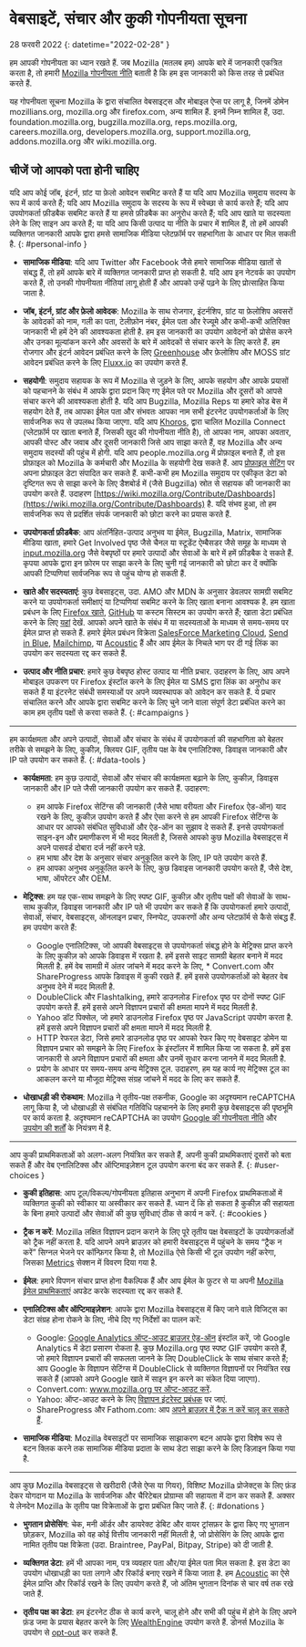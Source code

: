 ﻿# वेबसाइटें, संचार और कुकी गोपनीयता सूचना

28 फरवरी 2022
{: datetime="2022-02-28" }

हम आपकी गोपनीयता का ध्यान रखते हैं. जब Mozilla (मतलब हम) आपके बारे में जानकारी एकत्रित करता है, तो हमारी [Mozilla गोपनीयता नीति](https://www.mozilla.org/privacy/) बताती है कि हम इस जानकारी को किस तरह से प्रबंधित करते हैं.

यह गोपनीयता सूचना Mozilla के द्वारा संचालित वेबसाइट्स और मोबाइल ऐप्स पर लागू है, जिनमें डोमेन mozillians.org, mozilla.org और firefox.com, अन्य शामिल हैं. इनमें निम्न शामिल हैं, उदा. foundation.mozilla.org, bugzilla.mozilla.org, reps.mozilla.org, careers.mozilla.org, developers.mozilla.org, support.mozilla.org, addons.mozilla.org और wiki.mozilla.org.

## चीजें जो आपको पता होनी चाहिए

यदि आप कोई जॉब, इंटर्न, ग्रांट या फ़ेलो आवेदन सबमिट करते हैं या यदि आप Mozilla समुदाय सदस्य के रूप में कार्य करते हैं; यदि आप Mozilla समुदाय के सदस्य के रूप में स्वेच्छा से कार्य करते हैं; यदि आप उपयोगकर्ता फ़ीडबैक सबमिट करते हैं या हमसे फ़ीडबैक का अनुरोध करते हैं; यदि आप खाते या सदस्यता लेने के लिए साइन अप करते हैं; या यदि आप किसी उत्पाद या नीति के प्रचार में शामिल हैं, तो हमें आपकी व्यक्तिगत जानकारी आपके द्वारा हमसे सामाजिक मीडिया प्लेटफ़ॉर्म पर सहभागिता के आधार पर मिल सकती है. 
{: #personal-info }

* **सामाजिक मीडिया**: यदि आप Twitter और Facebook जैसे हमारे सामाजिक मीडिया खातों से संबद्ध हैं, तो हमें आपके बारे में व्यक्तिगत जानकारी प्राप्त हो सकती है. यदि आप इन नेटवर्क का उपयोग करते हैं, तो उनकी गोपनीयता नीतियां लागू होती हैं और आपको उन्हें पढ़ने के लिए प्रोत्साहित किया जाता है.

* **जॉब, इंटर्न, ग्रांट और फ़ेलो आवेदक**: Mozilla के साथ रोजगार, इंटर्नशिप, ग्रांट या फ़ेलोशिप अवसरों के आवेदकों को नाम, गली का पता, टेलीफ़ोन नंबर, ईमेल पता और रेज्यूमे और कभी-कभी अतिरिक्त जानकारी भी हमें देने की आवश्यकता होती है. हम इस जानकारी का उपयोग आवेदनों को प्रोसेस करने और उनका मूल्यांकन करने और अवसरों के बारे में आवेदकों से संचार करने के लिए करते हैं. हम रोजगार और इंटर्न आवेदन प्रबंधित करने के लिए [Greenhouse](https://www.greenhouse.io/privacy-policy) और फ़ेलोशिप और MOSS ग्रांट आवेदन प्रबंधित करने के लिए [Fluxx.io](https://www.fluxx.io/privacy-policy) का उपयोग करते हैं.

* **सहयोगी**: समुदाय सहायक के रूप में Mozilla से जुड़ने के लिए, आपके सहयोग और आपके प्रयासों को पहचानने के संबंध में आपके द्वारा प्रदान किए गए ईमेल पते पर Mozilla और दूसरों को आपसे संचार करने की आवश्यकता होती है. यदि आप Bugzilla, Mozilla Reps या हमारे कोड बेस में सहयोग देते हैं, तब आपका ईमेल पता और संभवतः आपका नाम सभी इंटरनेट उपयोगकर्ताओं के लिए सार्वजनिक रूप से उपलब्ध किया जाएगा. यदि आप [Khoros](https://khoros.com/privacy), द्वारा चालित Mozilla Connect (प्लेटफ़ॉर्म पर खाता बनाते हैं, जिसकी खुद की गोपनीयता नीति है), तो आपका नाम, आपका अवतार, आपकी पोस्ट और जवाब और दूसरी जानकारी जिसे आप साझा करते हैं, वह Mozilla और अन्य समुदाय सदस्यों की पहुंच में होगी. यदि आप people.mozilla.org में प्रोफ़ाइल बनाते हैं, तो इस प्रोफ़ाइल को Mozilla के कर्मचारी और Mozilla के सहयोगी देख सकते हैं. आप [प्रोफ़ाइल सेटिंग](https://people.mozilla.org/e?section=personal-info) पर अपना प्रोफ़ाइल डेटा संपादित कर सकते हैं. कभी-कभी हम Mozilla समुदाय पर एकीकृत डेटा को दृष्टिगत रूप से साझा करने के लिए डैशबोर्ड में (जैसे Bugzilla) स्रोत से सहायक की जानकारी का उपयोग करते हैं. उदाहरण [https://wiki.mozilla.org/Contribute/Dashboards](https://wiki.mozilla.org/Contribute/Dashboards) है. यदि संभव हुआ, तो हम सार्वजनिक रूप से प्रदर्शित संपर्क जानकारी को छोटा करने का प्रयास करते हैं.

* **उपयोगकर्ता फ़ीडबैक**: आप अंतर्निहित-उत्पाद अनुभव या ईमेल, Bugzilla, Matrix, सामाजिक मीडिया खाता, हमारे Get Involved पृष्ठ जैसे चैनल या स्टूडेंट ऐम्बैसडर जैसे समूह के माध्यम से [input.mozilla.org](https://input.mozilla.org/) जैसे वेबपृष्ठों पर हमारे उत्पादों और सेवाओं के बारे में हमें फ़ीडबैक दे सकते हैं. कृपया आपके द्वारा इन फ़ोरम पर साझा करने के लिए चुनी गई जानकारी को छोटा कर दें क्योंकि आपकी टिप्पणियां सार्वजनिक रूप से पहुंच योग्य हो सकती हैं.

* **खाते और सदस्यताएं**: कुछ वेबसाइट्स, उदा. AMO और MDN के अनुसार डेवलपर सामग्री सबमिट करने या उपयोगकर्ता समीक्षाएं या टिप्पणियां सबमिट करने के लिए खाता बनाना आवश्यक है. हम खाता प्रबंधन के लिए [Firefox खाते](https://www.mozilla.org/privacy/firefox/), [GitHub](https://help.github.com/en/github/site-policy/github-privacy-statement#our-use-of-cookies-and-tracking) या कस्टम सिस्टम का उपयोग करते हैं; खाता डेटा प्रबंधित करने के लिए [यहां](https://support.mozilla.org/kb/managing-account-data) देखें. आपको अपने खाते के संबंध में या सदस्यताओं के माध्यम से समय-समय पर ईमेल प्राप्त हो सकते हैं. हमारे ईमेल प्रबंधन विक्रेता [SalesForce Marketing Cloud](https://www.marketingcloud.com/privacy-policy/website-privacy-statement/), [Send in Blue](https://www.sendinblue.com/legal/privacypolicy/), [Mailchimp](https://mailchimp.com/legal/privacy/), या [Acoustic](https://acoustic.com/privacy-notice/) हैं और आप ईमेल के निचले भाग पर दी गई लिंक का उपयोग कर सदस्यता रद्द कर सकते हैं. 

* **उत्पाद और नीति प्रचार**: हमारे कुछ वेबपृष्ठ होस्ट उत्पाद या नीति प्रचार. उदाहरण के लिए, आप अपने मोबाइल उपकरण पर Firefox इंस्टॉल करने के लिए ईमेल या SMS द्वारा लिंक का अनुरोध कर सकते हैं या इंटरनेट संबंधी समस्याओं पर अपने व्यवस्थापक को आवेदन कर सकते हैं. ये प्रचार संचालित करने और आपके द्वारा सबमिट करने के लिए चुने जाने वाला संपूर्ण डेटा प्रबंधित करने का काम हम तृतीय पक्षों से करवा सकते हैं. 
{: #campaigns }

---------------------------------------

हम कार्यक्षमता और अपने उत्पादों, सेवाओं और संचार के संबंध में उपयोगकर्ता की सहभागिता को बेहतर तरीके से समझने के लिए, कुकीज़, क्लियर GIF, तृतीय पक्ष के वेब एनालिटिक्स, डिवाइस जानकारी और IP पते उपयोग कर सकते हैं. 
{: #data-tools }

* **कार्यक्षमता**: हम कुछ उत्पादों, सेवाओं और संचार की कार्यक्षमता बढ़ाने के लिए, कुकीज़, डिवाइस जानकारी और IP पते जैसी जानकारी उपयोग कर सकते हैं. उदाहरण:
    * हम आपके Firefox सेटिंग्स की जानकारी (जैसे भाषा वरीयता और Firefox ऐड-ऑन) याद रखने के लिए, कुकीज़ उपयोग करते हैं और ऐसा करने से हम आपकी Firefox सेटिंग्स के आधार पर आपको संबंधित सुविधाओं और ऐड-ऑन का सुझाव दे सकते हैं. इनसे उपयोगकर्ता साइन-इन और प्रमाणीकरण में भी मदद मिलती है, जिससे आपको कुछ Mozilla वेबसाइट्स में अपने पासवर्ड दोबारा दर्ज नहीं करने पड़े.
    * हम भाषा और देश के अनुसार संचार अनुकूलित करने के लिए, IP पते उपयोग करते हैं.
    * हम आपका अनुभव अनुकूलित करने के लिए, कुछ डिवाइस जानकारी उपयोग करते हैं, जैसे देश, भाषा, ऑपरेटर और OEM.

* **मेट्रिक्स**: हम यह एक-साथ समझने के लिए स्पष्ट GIF, कुकीज़ और तृतीय पक्षों की सेवाओं के साथ-साथ कुकीज़, डिवाइस जानकारी और IP पते भी उपयोग कर सकते हैं कि उपयोगकर्ता हमारे उत्पादों, सेवाओं, संचार, वेबसाइट्स, ऑनलाइन प्रचार, स्निप्पेट, उपकरणों और अन्य प्लेटफ़ॉर्म से कैसे संबद्ध हैं. हम उपयोग करते हैं:
    * Google एनालिटिक्स, जो आपकी वेबसाइट्स से उपयोगकर्ता संबद्ध होने के मेट्रिक्स प्राप्त करने के लिए कुकीज़ को आपके डिवाइस में रखता है. हमें इससे साइट सामग्री बेहतर बनाने में मदद मिलती है.
    हमें वेब सामग्री में अंतर जांचने में मदद करने के लिए, * Convert.com और ShareProgress आपके डिवाइस में कुकी रखते हैं. हमें इससे उपयोगकर्ताओं को बेहतर वेब अनुभव देने में मदद मिलती है.
    * DoubleClick और Flashtalking, हमारे डाउनलोड Firefox पृष्ठ पर दोनों स्पष्ट GIF उपयोग करते हैं. हमें इससे अपने विज्ञापन प्रचारों की क्षमता मापने में मदद मिलती है.
    * Yahoo डॉट पिक्सेल, जो हमारे डाउनलोड Firefox पृष्ठ पर JavaScript उपयोग करता है. हमें इससे अपने विज्ञापन प्रचारों की क्षमता मापने में मदद मिलती है.
    * HTTP रेफरल डेटा, जिसे हमारे डाउनलोड पृष्ठ पर आपको रेफर किए गए वेबसाइट डोमेन या विज्ञापन प्रचार को समझने के लिए Firefox के इंस्टॉलर में शामिल किया जा सकता है. हमें इस जानकारी से अपने विज्ञापन प्रचारों की क्षमता और उनमें सुधार करना जानने में मदद मिलती है.
    * प्रयोग के आधार पर समय-समय अन्य मेट्रिक्स टूल. उदाहरण, हम यह कार्य नए मेट्रिक्स टूल का आकलन करने या मौजूदा मेट्रिक्स संग्रह जांचने में मदद के लिए कर सकते हैं.
  
* **धोखाधड़ी की रोकथाम**: Mozilla ने तृतीय-पक्ष तकनीक, Google का अदृश्यमान reCAPTCHA लागू किया है, जो धोखाधड़ी से संबंधित गतिविधि पहचानने के लिए हमारी कुछ वेबसाइट्स की पृष्ठभूमि पर कार्य करता है. अदृश्यमान reCAPTCHA का उपयोग [Google की गोपनीयता नीति](https://www.google.com/intl/policies/privacy/) और [उपयोग की शर्तों](https://policies.google.com/terms) के नियंत्रण में है.

---------------------------------------

आप कुकी प्राथमिकताओं को अलग-अलग नियंत्रित कर सकते हैं, अपनी कुकी प्राथमिकताएं दूसरों को बता सकते हैं और वेब एनालिटिक्स और ऑप्टिमाइज़ेशन टूल उपयोग करना बंद कर सकते हैं. 
{: #user-choices }

* **कुकी इतिहास**: आप टूल/विकल्प/गोपनीयता इतिहास अनुभाग में अपनी Firefox प्राथमिकताओं में व्यक्तिगत कुकी को स्वीकार या अस्वीकार कर सकते हैं. ध्यान दें कि हो सकता है कुकीज़ की सहायता के बिना हमारे उत्पादों और सेवाओं की कुछ सुविधाएं ठीक से कार्य न करें. 
{: #cookies }

* **ट्रैक न करें**: Mozilla लक्षित विज्ञापन प्रदान कराने के लिए पूरे तृतीय पक्ष वेबसाइटों के उपयोगकर्ताओं को ट्रैक नहीं करता है. यदि आपने अपने ब्राउज़र को हमारी वेबसाइट्स में पहुंचने के समय “ट्रैक न करें” सिग्नल भेजने पर कॉन्फ़िगर किया है, तो Mozilla ऐसे किसी भी टूल उपयोग नहीं करेगा, जिसका [Metrics](https://www.mozilla.org/privacy/websites/#data-tools) सेक्शन में विवरण दिया गया है.

* **ईमेल**: हमारे विपणन संचार प्राप्त होना वैकल्पिक हैं और आप ईमेल के फ़ुटर से या अपनी [Mozilla ईमेल प्राथमिकताएं](https://www.mozilla.org/newsletter/recovery/) अपडेट करके सदस्यता रद्द कर सकते हैं.

* **एनालिटिक्स और ऑप्टिमाइज़ेशन**: आपके द्वारा Mozilla वेबसाइट्स में किए जाने वाले विजिट्स का डेटा संग्रह होना रोकने के लिए, नीचे दिए गए निर्देशों का पालन करें:
    * Google: [Google Analytics ऑप्ट-आउट ब्राउज़र ऐड-ऑन](https://tools.google.com/dlpage/gaoptout) इंस्टॉल करें, जो Google Analytics में डेटा प्रसारण रोकता है. कुछ Mozilla.org पृष्ठ स्पष्ट GIF उपयोग करते हैं, जो हमारे विज्ञापन प्रचारों की सफलता जानने के लिए DoubleClick के साथ संचार करते हैं; आप Google के विज्ञापन सेटिंग्स में DoubleClick से व्यक्तिगत विज्ञापनों पर नियंत्रित रख सकते हैं (आपको अपने Google खाते में साइन इन करने का संकेत दिया जाएगा).
    * Convert.com: [www.mozilla.org पर ऑप्ट-आउट करें](https://www.mozilla.org/exp/opt-out/).
    * Yahoo: ऑप्ट-आउट करने के लिए [विज्ञापन इंटरेस्ट प्रबंधक](https://aim.yahoo.com/aim/us/en/optout/) पर जाएं.
    * ShareProgress और Fathom.com: आप [अपने ब्राउज़र में ट्रैक न करें चालू कर सकते हैं](https://support.mozilla.org/kb/how-do-i-turn-do-not-track-feature).

* **सामाजिक मीडिया**: Mozilla वेबसाइटों पर सामाजिक साझाकरण बटन आपके द्वारा विशेष रूप से बटन क्लिक करने तक सामाजिक मीडिया प्रदाता के साथ डेटा साझा करने के लिए डिज़ाइन किया गया है.

---------------------------------------

आप कुछ Mozilla वेबसाइट्स से खरीदारी (जैसे ऐप्स या गियर), विशिष्ट Mozilla प्रोजेक्ट्स के लिए फ़ंड देकर योगदान या Mozilla के सार्वजनिक और चैरिटेबल प्रोग्राम्स की सहायता में दान कर सकते हैं. अक्सर ये लेनदेन Mozilla के तृतीय पक्ष विक्रेताओं के द्वारा प्रबंधित किए जाते हैं. 
{: #donations }

* **भुगतान प्रोसेसिंग**: चेक, मनी ऑर्डर और डायरेक्ट डेबिट और वायर ट्रांसफ़र के द्वारा किए गए भुगतान छोड़कर, Mozilla को वह कोई वित्तीय जानकारी नहीं मिलती है, जो प्रोसेसिंग के लिए आपके द्वारा नामित तृतीय पक्ष विक्रेता (उदा. Braintree, PayPal, Bitpay, Stripe) को दी जाती है.

* **व्यक्तिगत डेटा**: हमें भी आपका नाम, पत्र व्यवहार पता और/या ईमेल पता मिल सकता है. इस डेटा का उपयोग धोखाधड़ी का पता लगाने और रिकॉर्ड बनाए रखने में किया जाता है. हम [Acoustic](https://acoustic.com/privacy-notice/) का ऐसे ईमेल प्राप्ति और रिकॉर्ड रखने के लिए उपयोग करते हैं, जो अंतिम भुगतान दिनांक से चार वर्ष तक रखे जाते हैं. 

* **तृतीय पक्ष का डेटा**: हम इंटरनेट ठीक से कार्य करने, चालू होने और सभी की पहुंच में होने के लिए अपने फ़ंड जमा के प्रयास बेहतर करने के लिए [WealthEngine](https://www.wealthengine.com/wealthengine-inc-privacy-policy/) उपयोग करते हैं. डोनर्स Mozilla के उपयोग से [opt-out](https://app.onetrust.com/app/#/webform/4ba08202-2ede-4934-a89e-f0b0870f95f0) कर सकते हैं.
